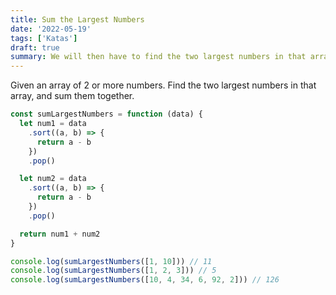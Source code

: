 ```yaml
---
title: Sum the Largest Numbers
date: '2022-05-19'
tags: ['Katas']
draft: true
summary: We will then have to find the two largest numbers in that array, and sum them together.
---
```


Given an array of 2 or more numbers. Find the two largest numbers in that array, and sum them together.

```js
const sumLargestNumbers = function (data) {
  let num1 = data
    .sort((a, b) => {
      return a - b
    })
    .pop()

  let num2 = data
    .sort((a, b) => {
      return a - b
    })
    .pop()

  return num1 + num2
}

console.log(sumLargestNumbers([1, 10])) // 11
console.log(sumLargestNumbers([1, 2, 3])) // 5
console.log(sumLargestNumbers([10, 4, 34, 6, 92, 2])) // 126
```
